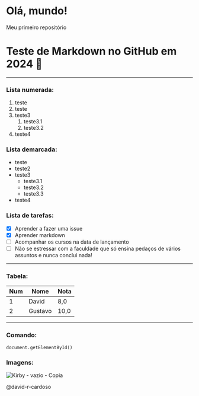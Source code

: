 # Olá, mundo!
 Meu primeiro repositório
 
 # Teste de Markdown no GitHub em 2024 🖖 
---
### Lista numerada:
1. teste
2. teste
3. teste3
   1. teste3.1
   2. teste3.2
1. teste4

### Lista demarcada:
* teste
* teste2
* teste3
   * teste3.1
   * teste3.2
   * teste3.3
* teste4

### Lista de tarefas:
- [x] Aprender a fazer uma issue
- [x] Aprender markdown
- [ ] Acompanhar os cursos na data de lançamento
- [ ] Não se estressar com a faculdade que só ensina pedaços de vários assuntos e nunca conclui nada!
***
### Tabela:
Num | Nome | Nota
--- |---|---
1 | David | 8,0
2 | Gustavo | 10,0
---
### Comando: 
`document.getElementById()`

### Imagens:
![Kirby - vazio - Copia](https://github.com/gustavoguanabara/git-github/assets/156929456/72f0dfdb-e798-4fad-a587-b325e043b5e2)

@david-r-cardoso 
